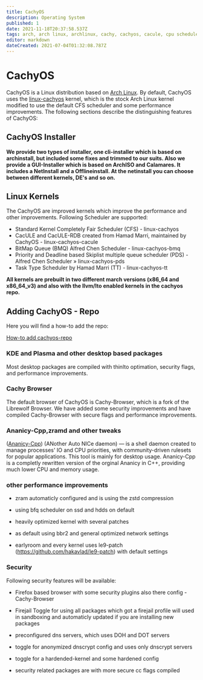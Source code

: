 ```yaml
---
title: CachyOS
description: Operating System
published: 1
date: 2021-11-18T20:37:58.537Z
tags: arch, arch linux, archlinux, cachy, cachyos, cacule, cpu scheduler, gnu, linux
editor: markdown
dateCreated: 2021-07-04T01:32:08.787Z
---
```


# CachyOS
CachyOS is a Linux distribution based on [Arch Linux](https://archlinux.org/). By default, CachyOS uses the [linux-cachyos](https://github.com/CachyOS/linux-cachyos) kernel, which is the stock Arch Linux kernel modified to use the default CFS scheduler and some performance improvements. The following sections describe the distinguishing features of CachyOS:

## CachyOS Installer

**We provide two types of installer, one cli-installer which is based 
on archinstall, but included some fixes and trimmed to our suits.
Also we provide a GUI-Installer which is based on ArchISO and 
Calamares. It includes a NetInstall and a Offlineinstall. At the netinstall you can choose between different kernels, DE's and so on.**
## Linux Kernels
The CachyOS are improved kernels which improve the performance and other improvements. Following Scheduler are supported:

- Standard Kernel Completely Fair Scheduler (CFS) - linux-cachyos
- CacULE and CacULE-RDB created from Hamad Marri, maintained by CachyOS - linux-cachyos-cacule
- BitMap Queue (BMQ) Alfred Chen Scheduler - linux-cachyos-bmq
- Priority and Deadline based Skiplist multiple queue scheduler (PDS) - Alfred Chen Scheduler » linux-cachyos-pds
- Task Type Scheduler by Hamad Marri (TT) - linux-cachyos-tt

**All kernels are prebuilt in two different march versions (x86_64 and x86_64_v3) and also with the llvm/lto enabled kernels in the cachyos repo.**

## Adding CachyOS - Repo
Here you will find a how-to add the repo:

[How-to add cachyos-repo](https://wiki.cachyos.org/en/home/Repo)

### KDE and Plasma and other desktop based packages

Most desktop packages are compiled with thinlto optimation, security flags, and performance improvements. 

### Cachy Browser
The default browser of CachyOS is Cachy-Browser, which is a fork of the Librewolf Browser. We have added some security 
improvements and have compiled Cachy-Browser with secure flags and 
performance improvements.

### Ananicy-Cpp,zramd and other tweaks

([Ananicy-Cpp](https://gitlab.com/ananicy-cpp/ananicy-cpp)) (ANother Auto NICe daemon) — is a shell daemon created to manage processes' IO and CPU priorities, with community-driven rulesets for popular applications. This tool is mainly for desktop usage. Ananicy-Cpp is a completly rewritten version of the orginal Ananicy in C++, providing much lower CPU and memory usage.

### other performance improvements

-   zram automaticly configured and is using the zstd compression

-   using bfq scheduler on ssd and hdds on default

-   heavily optimized kernel with several patches

-   as default using bbr2 and general optimized network settings

-   earlyroom and every kernel uses le9-patch (<https://github.com/hakavlad/le9-patch>) with default settings

### Security

Following security features will be available:

-   Firefox based browser with some security plugins also there config - Cachy-Browser

-   Firejail Toggle for using all packages which got a firejail profile will used in sandboxing and automaticly updated if you are installing new packages

-   preconfigured dns servers, which uses DOH and DOT servers

-   toggle for anonymized dnscrypt config and uses only dnscrypt servers

-   toggle for a hardended-kernel and some hardened config

-   security related packages are with more secure cc flags compiled